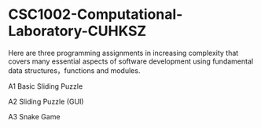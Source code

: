 # CSC1002-Computational-Laboratory-CUHKSZ
Here are three programming assignments in increasing complexity that covers many essential aspects of software development using fundamental data structures，functions and modules.

A1 Basic Sliding Puzzle

A2 Sliding Puzzle (GUI)

A3 Snake Game
